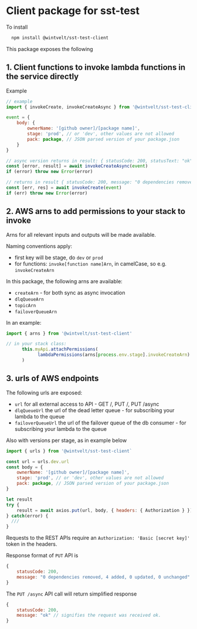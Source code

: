 # Client package for sst-test

To install
```bash
  npm install @wintvelt/sst-test-client
```

This package exposes the following
## 1. Client functions to invoke lambda functions in the service directly

Example
```javascript
// example
import { invokeCreate, invokeCreateAsync } from '@wintvelt/sst-test-client'

event = {
    body: {
        ownerName: '[github owner]/[package name]',
        stage: 'prod', // or 'dev', other values are not allowed
        pack: package, // JSON parsed version of your package.json
    }
}

// async version returns in result: { statusCode: 200, statusText: "ok" }
const [error, result] = await invokeCreateAsync(event)
if (error) throw new Error(error)

// returns in result { statusCode: 200, message: "0 dependencies removed, 4 added, 0 updated, 0 unchanged" }
const [err, res] = await invokeCreate(event)
if (err) throw new Error(error)

```

## 2. AWS arns to add permissions to your stack to invoke
Arns for all relevant inputs and outputs will be made available.

Naming conventions apply:
- first key will be stage, do `dev` or `prod`
- for functions: `invoke[function name]Arn`, in camelCase, so e.g. `invokeCreateArn`

In this package, the following arns are available:
- `createArn` - for both sync as async invocation
- `dlqQueueArn`
- `topicArn`
- `failoverQueueArn`

In an example:
```javascript
import { arns } from '@wintvelt/sst-test-client'

// in your stack class:
      this.myApi.attachPermissions(
            lambdaPermissions(arns[process.env.stage].invokeCreateArn)
      )
```

## 3. urls of AWS endpoints
The following urls are exposed:
- `url` for all external access to API - GET /, PUT /, PUT /async
- `dlqQueueUrl` the url of the dead letter queue - for subscribing your lambda to the queue
- `failoverQueueUrl` the url of the failover queue of the db consumer - for subscribing your lambda to the queue

Also with versions per stage, as in example below
``` javascript
import { urls } from '@wintvelt/sst-test-client`

const url = urls.dev.url
const body = {
    ownerName: '[github owner]/[package name]',
    stage: 'prod', // or 'dev', other values are not allowed
    pack: package, // JSON parsed version of your package.json
}

let result
try {
    result = await axios.put(url, body, { headers: { Authorization } })
} catch(error) {
  ///
}
```

Requests to the REST APIs require an `Authorization: 'Basic [secret key]'` token in the headers.

Response format of `PUT` API is
```javascript
{
    statusCode: 200,
    message: "0 dependencies removed, 4 added, 0 updated, 0 unchanged" // or similar
}
```

The `PUT /async` API call will return simplified response
```javascript
{
    statusCode: 200,
    message: "ok" // signifies the request was received ok.
}
```
